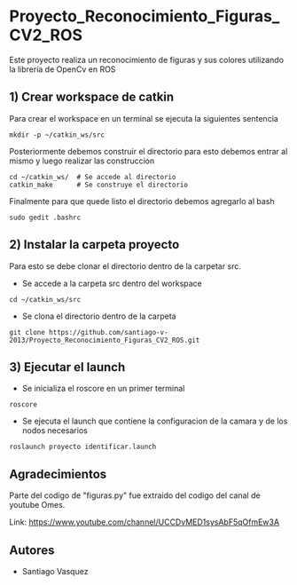 # Proyecto_Reconocimiento_Figuras_CV2_ROS
Este proyecto realiza un reconocimiento de figuras y sus colores utilizando la librería de OpenCv en ROS

## 1) Crear workspace de catkin

Para crear el workspace en un terminal se ejecuta la siguientes sentencia

```
mkdir -p ~/catkin_ws/src
```

Posteriormente debemos construir el directorio para esto debemos entrar al mismo y luego realizar las construccion

```
cd ~/catkin_ws/  # Se accede al directorio
catkin_make      # Se construye el directorio
```

Finalmente para que quede listo el directorio debemos agregarlo al bash

```
sudo gedit .bashrc
```

## 2) Instalar la carpeta proyecto

Para esto se debe clonar el directorio dentro de la carpetar src.

* Se accede a la carpeta src dentro del workspace

```
cd ~/catkin_ws/src
```

* Se clona el directorio dentro de la carpeta


```
git clone https://github.com/santiago-v-2013/Proyecto_Reconocimiento_Figuras_CV2_ROS.git

```

## 3) Ejecutar el launch

* Se inicializa el roscore en un primer terminal

```
roscore
```

* Se ejecuta el launch que contiene la configuracion de la camara y de los nodos necesarios
```
roslaunch proyecto identificar.launch
```

## Agradecimientos

Parte del codigo de "figuras.py" fue extraido del codigo del canal de youtube Omes.

Link: https://www.youtube.com/channel/UCCDvMED1sysAbF5qOfmEw3A

## Autores

* Santiago Vasquez 


